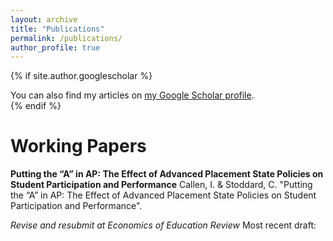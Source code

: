```yaml
---
layout: archive
title: "Publications"
permalink: /publications/
author_profile: true
---
```


{% if site.author.googlescholar %}
  <div class="wordwrap">You can also find my articles on <a href="{{site.author.googlescholar}}">my Google Scholar profile</a>.</div>
{% endif %}

# Working Papers

**Putting the “A” in AP: The Effect of Advanced Placement State Policies on Student Participation and Performance** 
Callen, I. & Stoddard, C. "Putting the “A” in AP: The Effect of Advanced Placement State Policies on Student Participation and Performance". 

*Revise and resubmit at Economics of Education Review*
Most recent draft: 
